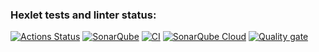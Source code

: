 ### Hexlet tests and linter status:
[![Actions Status](https://github.com/alexey4050/java-project-72/actions/workflows/hexlet-check.yml/badge.svg)](https://github.com/alexey4050/java-project-72/actions)
[![SonarQube](https://github.com/alexey4050/java-project-72/actions/workflows/build.yml/badge.svg)](https://github.com/alexey4050/java-project-72/actions/workflows/build.yml)
[![CI](https://github.com/alexey4050/java-project-72/actions/workflows/ci.yml/badge.svg)](https://github.com/alexey4050/java-project-72/actions/workflows/ci.yml)
[![SonarQube Cloud](https://sonarcloud.io/images/project_badges/sonarcloud-light.svg)](https://sonarcloud.io/summary/new_code?id=alexey4050_java-project-72)
[![Quality gate](https://sonarcloud.io/api/project_badges/quality_gate?project=alexey4050_java-project-72)](https://sonarcloud.io/summary/new_code?id=alexey4050_java-project-72)
